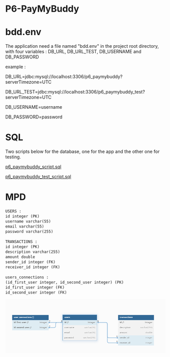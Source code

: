 # P6-PayMyBuddy

# bdd.env
The application need a file named "bdd.env" in the project root directory, with four variables : DB_URL, DB_URL_TEST, DB_USERNAME and DB_PASSWORD

example : 

DB_URL=jdbc:mysql://localhost:3306/p6_paymybuddy?serverTimezone=UTC

DB_URL_TEST=jdbc:mysql://localhost:3306/p6_paymybuddy_test?serverTimezone=UTC

DB_USERNAME=username

DB_PASSWORD=password

# SQL
Two scripts below for the database, one for the app and the other one for testing.

[p6_paymybuddy_script.sql](sql%2Fp6_paymybuddy_script.sql)

[p6_paymybuddy_test_script.sql](sql%2Fp6_paymybuddy_test_script.sql)

# MPD
    USERS : 
    id integer (PK)
    username varchar(55)
    email varchar(55)
    password varchar(255)

    TRANSACTIONS :
    id integer (PK)
    description varchar(255)
    amount double
    sender_id integer (FK)
    receiver_id integer (FK)

    users_connections :
    (id_first_user integer, id_second_user integer) (PK)
    id_first_user integer (FK)
    id_second_user integer (FK)

![MPD.png](MPD.png)
